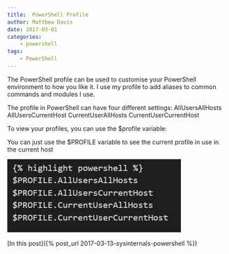 ```yaml
---
title:  PowerShell Profile
author: Matthew Davis
date: 2017-03-01
categories: 
    - powershell
tags:
    - PowerShell
---
```


The PowerShell profile can be used to customise your PowerShell environment to how you like it. I use my profile to add aliases to common commands and modules I use.

The profile in PowerShell can have four different settings:
AllUsersAllHosts
AllUsersCurrentHost
CurrentUserAllHosts
CurrentUserCurrentHost 

To view your profiles, you can use the $profile variable:



You can just use the $PROFILE variable to see the current profile in use in the current host

![PowerShell profiles](/images/powershell-profile/profile.png)

[In this post]({% post_url 2017-03-13-sysinternals-powershell %})

[sysinternals]: https://technet.microsoft.com/en-gb/sysinternals/bb545021.aspx
[rss feed]: https://blogs.technet.microsoft.com/sysinternals/feed/
[ZoomIt]: https://technet.microsoft.com/en-us/sysinternals/zoomit.aspx
[jekyll-docs]: https://jekyllrb.com/docs/home
[jekyll-gh]:   https://github.com/jekyll/jekyll
[jekyll-talk]: https://talk.jekyllrb.com/